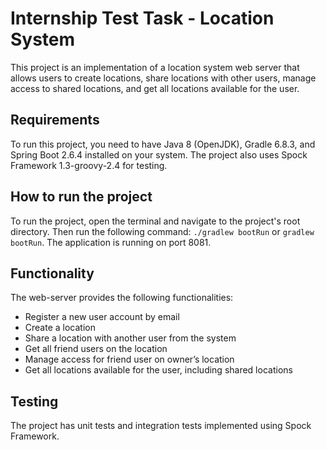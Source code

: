 # Internship Test Task - Location System
This project is an implementation of a location system web server that allows users to create locations, share locations with other users, manage access to shared locations, and get all locations available for the user.

## Requirements
To run this project, you need to have Java 8 (OpenJDK), Gradle 6.8.3, and Spring Boot 2.6.4 installed on your system. The project also uses Spock Framework 1.3-groovy-2.4 for testing.

## How to run the project
To run the project, open the terminal and navigate to the project's root directory. Then run the following command: `./gradlew bootRun` or `gradlew bootRun`. The application is running on port 8081. 

## Functionality
The web-server provides the following functionalities:

* Register a new user account by email
* Create a location
* Share a location with another user from the system
* Get all friend users on the location
* Manage access for friend user on owner’s location
* Get all locations available for the user, including shared locations

## Testing
The project has unit tests and integration tests implemented using Spock Framework.
